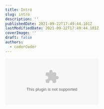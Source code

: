 ```yaml
---
title: Intro
slug: intro
description: ''
publishedDate: 2021-09-22T17:49:44.101Z
lastModifiedDate: 2021-09-22T17:49:44.101Z
coverImage: ''
draft: false
authors:
  - coderCoder
---
```


<Embed
  type="youtube"
  url="https://youtu.be/wYALykLb5oY?t=0"
  title="Intro"
/>
